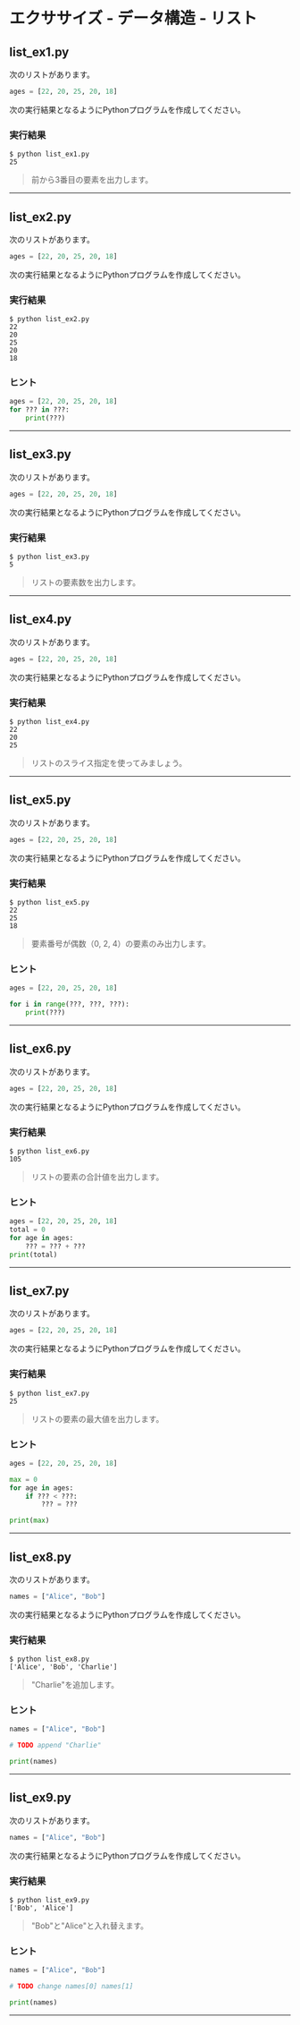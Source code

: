 # エクササイズ - データ構造 - リスト

## list_ex1.py

次のリストがあります。

```python
ages = [22, 20, 25, 20, 18]
```

次の実行結果となるようにPythonプログラムを作成してください。

### 実行結果

```
$ python list_ex1.py 
25
```

> 前から3番目の要素を出力します。

---


## list_ex2.py

次のリストがあります。

```python
ages = [22, 20, 25, 20, 18]
```

次の実行結果となるようにPythonプログラムを作成してください。

### 実行結果

```
$ python list_ex2.py 
22
20
25
20
18
```

### ヒント

```python
ages = [22, 20, 25, 20, 18]
for ??? in ???:
    print(???)
```

---

## list_ex3.py

次のリストがあります。

```python
ages = [22, 20, 25, 20, 18]
```

次の実行結果となるようにPythonプログラムを作成してください。

### 実行結果

```
$ python list_ex3.py 
5
```

> リストの要素数を出力します。

---


## list_ex4.py

次のリストがあります。

```python
ages = [22, 20, 25, 20, 18]
```

次の実行結果となるようにPythonプログラムを作成してください。

### 実行結果

```
$ python list_ex4.py
22
20
25
```

> リストのスライス指定を使ってみましょう。

---

## list_ex5.py

次のリストがあります。

```python
ages = [22, 20, 25, 20, 18]
```

次の実行結果となるようにPythonプログラムを作成してください。

### 実行結果

```
$ python list_ex5.py
22
25
18
```

> 要素番号が偶数（0, 2, 4）の要素のみ出力します。

### ヒント

```python
ages = [22, 20, 25, 20, 18]

for i in range(???, ???, ???):
    print(???)
```

---

## list_ex6.py

次のリストがあります。

```python
ages = [22, 20, 25, 20, 18]
```

次の実行結果となるようにPythonプログラムを作成してください。

### 実行結果

```
$ python list_ex6.py
105
```

> リストの要素の合計値を出力します。

### ヒント

```python
ages = [22, 20, 25, 20, 18]
total = 0
for age in ages:
    ??? = ??? + ???
print(total)
```

---

## list_ex7.py

次のリストがあります。

```python
ages = [22, 20, 25, 20, 18]
```

次の実行結果となるようにPythonプログラムを作成してください。

### 実行結果

```
$ python list_ex7.py
25
```

> リストの要素の最大値を出力します。


### ヒント

```python
ages = [22, 20, 25, 20, 18]

max = 0
for age in ages:
    if ??? < ???:
        ??? = ???

print(max)
```

---

## list_ex8.py

次のリストがあります。

```python
names = ["Alice", "Bob"]
```

次の実行結果となるようにPythonプログラムを作成してください。

### 実行結果

```
$ python list_ex8.py
['Alice', 'Bob', 'Charlie']
```

> "Charlie"を追加します。


### ヒント

```python
names = ["Alice", "Bob"]

# TODO append "Charlie"

print(names)
```

---

## list_ex9.py

次のリストがあります。

```python
names = ["Alice", "Bob"]
```

次の実行結果となるようにPythonプログラムを作成してください。

### 実行結果

```
$ python list_ex9.py 
['Bob', 'Alice']
```

> "Bob"と"Alice"と入れ替えます。

### ヒント

```python
names = ["Alice", "Bob"]

# TODO change names[0] names[1]

print(names)
```

---

